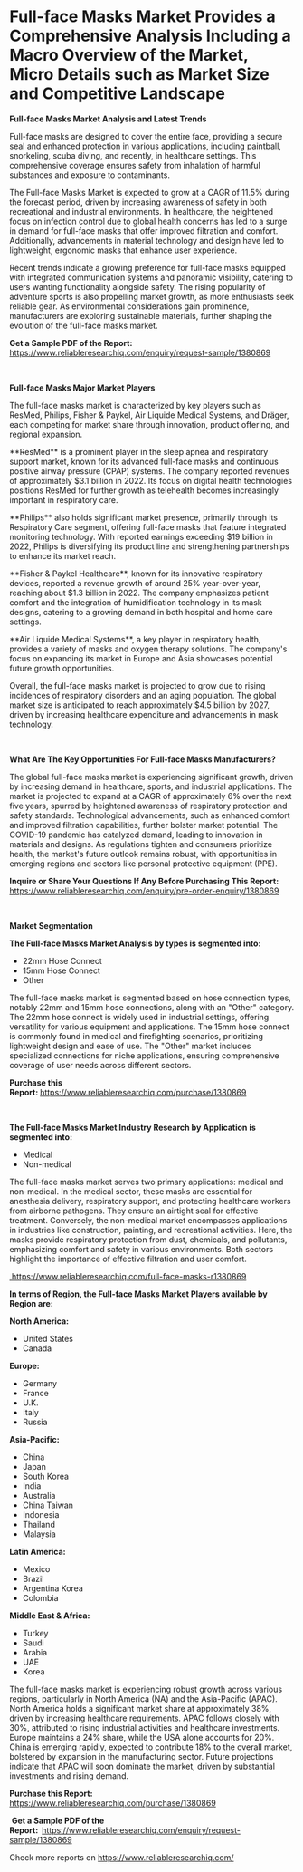 <p><h1>Full-face Masks Market Provides a Comprehensive Analysis Including a Macro Overview of the Market, Micro Details such as Market Size and Competitive Landscape</h1></p><p><strong>Full-face Masks Market Analysis and Latest Trends</strong></p>
<p><p>Full-face masks are designed to cover the entire face, providing a secure seal and enhanced protection in various applications, including paintball, snorkeling, scuba diving, and recently, in healthcare settings. This comprehensive coverage ensures safety from inhalation of harmful substances and exposure to contaminants. </p><p>The Full-face Masks Market is expected to grow at a CAGR of 11.5% during the forecast period, driven by increasing awareness of safety in both recreational and industrial environments. In healthcare, the heightened focus on infection control due to global health concerns has led to a surge in demand for full-face masks that offer improved filtration and comfort. Additionally, advancements in material technology and design have led to lightweight, ergonomic masks that enhance user experience. </p><p>Recent trends indicate a growing preference for full-face masks equipped with integrated communication systems and panoramic visibility, catering to users wanting functionality alongside safety. The rising popularity of adventure sports is also propelling market growth, as more enthusiasts seek reliable gear. As environmental considerations gain prominence, manufacturers are exploring sustainable materials, further shaping the evolution of the full-face masks market.</p></p>
<p><strong>Get a Sample PDF of the Report:&nbsp;</strong> <a href="https://www.reliableresearchiq.com/enquiry/request-sample/1380869?utm_campaign=2238&utm_medium=2&utm_source=Github&utm_content=ia&utm_term=06032025&utm_id=full-face-masks">https://www.reliableresearchiq.com/enquiry/request-sample/1380869</a></p>
<p>&nbsp;</p>
<p><strong>Full-face Masks Major Market Players</strong></p>
<p><p>The full-face masks market is characterized by key players such as ResMed, Philips, Fisher & Paykel, Air Liquide Medical Systems, and Dräger, each competing for market share through innovation, product offering, and regional expansion.</p><p>**ResMed** is a prominent player in the sleep apnea and respiratory support market, known for its advanced full-face masks and continuous positive airway pressure (CPAP) systems. The company reported revenues of approximately $3.1 billion in 2022. Its focus on digital health technologies positions ResMed for further growth as telehealth becomes increasingly important in respiratory care.</p><p>**Philips** also holds significant market presence, primarily through its Respiratory Care segment, offering full-face masks that feature integrated monitoring technology. With reported earnings exceeding $19 billion in 2022, Philips is diversifying its product line and strengthening partnerships to enhance its market reach.</p><p>**Fisher & Paykel Healthcare**, known for its innovative respiratory devices, reported a revenue growth of around 25% year-over-year, reaching about $1.3 billion in 2022. The company emphasizes patient comfort and the integration of humidification technology in its mask designs, catering to a growing demand in both hospital and home care settings.</p><p>**Air Liquide Medical Systems**, a key player in respiratory health, provides a variety of masks and oxygen therapy solutions. The company's focus on expanding its market in Europe and Asia showcases potential future growth opportunities.</p><p>Overall, the full-face masks market is projected to grow due to rising incidences of respiratory disorders and an aging population. The global market size is anticipated to reach approximately $4.5 billion by 2027, driven by increasing healthcare expenditure and advancements in mask technology.</p></p>
<p>&nbsp;</p>
<p><strong>What Are The Key Opportunities For Full-face Masks Manufacturers?</strong></p>
<p><p>The global full-face masks market is experiencing significant growth, driven by increasing demand in healthcare, sports, and industrial applications. The market is projected to expand at a CAGR of approximately 6% over the next five years, spurred by heightened awareness of respiratory protection and safety standards. Technological advancements, such as enhanced comfort and improved filtration capabilities, further bolster market potential. The COVID-19 pandemic has catalyzed demand, leading to innovation in materials and designs. As regulations tighten and consumers prioritize health, the market's future outlook remains robust, with opportunities in emerging regions and sectors like personal protective equipment (PPE).</p></p>
<p><strong>Inquire or Share Your Questions If Any Before Purchasing This Report:</strong> <a href="https://www.reliableresearchiq.com/enquiry/pre-order-enquiry/1380869?utm_campaign=2238&utm_medium=2&utm_source=Github&utm_content=ia&utm_term=06032025&utm_id=full-face-masks">https://www.reliableresearchiq.com/enquiry/pre-order-enquiry/1380869</a></p>
<p>&nbsp;</p>
<p><strong>Market Segmentation</strong></p>
<p><strong>The Full-face Masks Market Analysis by types is segmented into:</strong></p>
<p><ul><li>22mm Hose Connect</li><li>15mm Hose Connect</li><li>Other</li></ul></p>
<p><p>The full-face masks market is segmented based on hose connection types, notably 22mm and 15mm hose connections, along with an "Other" category. The 22mm hose connect is widely used in industrial settings, offering versatility for various equipment and applications. The 15mm hose connect is commonly found in medical and firefighting scenarios, prioritizing lightweight design and ease of use. The "Other" market includes specialized connections for niche applications, ensuring comprehensive coverage of user needs across different sectors.</p></p>
<p><strong>Purchase this Report:&nbsp;</strong><a href="https://www.reliableresearchiq.com/purchase/1380869?utm_campaign=2238&utm_medium=2&utm_source=Github&utm_content=ia&utm_term=06032025&utm_id=full-face-masks">https://www.reliableresearchiq.com/purchase/1380869</a></p>
<p>&nbsp;</p>
<p><strong>The Full-face Masks Market Industry Research by Application is segmented into:</strong></p>
<p><ul><li>Medical</li><li>Non-medical</li></ul></p>
<p><p>The full-face masks market serves two primary applications: medical and non-medical. In the medical sector, these masks are essential for anesthesia delivery, respiratory support, and protecting healthcare workers from airborne pathogens. They ensure an airtight seal for effective treatment. Conversely, the non-medical market encompasses applications in industries like construction, painting, and recreational activities. Here, the masks provide respiratory protection from dust, chemicals, and pollutants, emphasizing comfort and safety in various environments. Both sectors highlight the importance of effective filtration and user comfort.</p></p>
<p><a href="https://www.reliableresearchiq.com/full-face-masks-r1380869?utm_campaign=2238&utm_medium=2&utm_source=Github&utm_content=ia&utm_term=06032025&utm_id=full-face-masks">&nbsp;https://www.reliableresearchiq.com/full-face-masks-r1380869</a></p>
<p><strong>In terms of Region, the Full-face Masks Market Players available by Region are:</strong></p>
<p>
    <p> <strong> North America: </strong>
        <ul>
            <li>United States</li>
            <li>Canada</li>
        </ul>
        </p> 
    <p> <strong> Europe: </strong>
        <ul>
            <li>Germany</li>
            <li>France</li>
            <li>U.K.</li>
            <li>Italy</li>
            <li>Russia</li>
        </ul>
        </p> 
    <p> <strong> Asia-Pacific: </strong>
        <ul>
            <li>China</li>
            <li>Japan</li>
            <li>South Korea</li>
            <li>India</li>
            <li>Australia</li>
            <li>China Taiwan</li>
            <li>Indonesia</li>
            <li>Thailand</li>
            <li>Malaysia</li>
        </ul>
        </p> 
    <p> <strong> Latin America: </strong>
        <ul>
            <li>Mexico</li>
            <li>Brazil</li>
            <li>Argentina Korea</li>
            <li>Colombia</li>
        </ul>
        </p> 
    <p> <strong> Middle East & Africa: </strong>
        <ul>
            <li>Turkey</li>
            <li>Saudi</li>
            <li>Arabia</li>
            <li>UAE</li>
            <li>Korea</li>
        </ul>
    </p>
    </p>
<p><p>The full-face masks market is experiencing robust growth across various regions, particularly in North America (NA) and the Asia-Pacific (APAC). North America holds a significant market share at approximately 38%, driven by increasing healthcare requirements. APAC follows closely with 30%, attributed to rising industrial activities and healthcare investments. Europe maintains a 24% share, while the USA alone accounts for 20%. China is emerging rapidly, expected to contribute 18% to the overall market, bolstered by expansion in the manufacturing sector. Future projections indicate that APAC will soon dominate the market, driven by substantial investments and rising demand.</p></p>
<p><strong>Purchase this Report: </strong><a href="https://www.reliableresearchiq.com/purchase/1380869?utm_campaign=2238&utm_medium=2&utm_source=Github&utm_content=ia&utm_term=06032025&utm_id=full-face-masks">https://www.reliableresearchiq.com/purchase/1380869</a></p>
<p>&nbsp;<strong>Get a Sample PDF of the Report:&nbsp;&nbsp;</strong><a href="https://www.reliableresearchiq.com/enquiry/request-sample/1380869?utm_campaign=2238&utm_medium=2&utm_source=Github&utm_content=ia&utm_term=06032025&utm_id=full-face-masks">https://www.reliableresearchiq.com/enquiry/request-sample/1380869</a></p>
<p><strong></strong></p>
<p>Check more reports on <a href="https://www.reliableresearchiq.com/?utm_campaign=2238&utm_medium=2&utm_source=Github&utm_content=ia&utm_term=06032025&utm_id=full-face-masks">https://www.reliableresearchiq.com/</a></p>